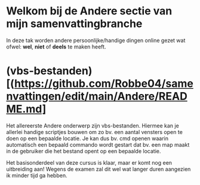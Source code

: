 # Welkom bij de **Andere** sectie van mijn samenvattingbranche
In deze tak worden andere persoonlijke/handige dingen online gezet wat ofwel: **wel**, **niet** of **deels** te maken heeft.

#  (vbs-bestanden)[(https://github.com/Robbe04/samenvattingen/edit/main/Andere/README.md] 
Het allereerste Andere onderwerp zijn vbs-bestanden. Hiermee kan je allerlei handige scriptjes bouwen om zo bv. een aantal vensters open te doen op een bepaalde locatie. 
Je kan dus bv. cmd openen waarin automatisch een bepaald commando wordt gestart dat bv. een map maakt in de gebruiker die het bestand opent op een bepaalde locatie. 

Het basisonderdeel van deze cursus is klaar, maar er komt nog een uitbreiding aan! Wegens de examen zal dit wel wat langer duren aangezien ik minder tijd ga hebben. 
